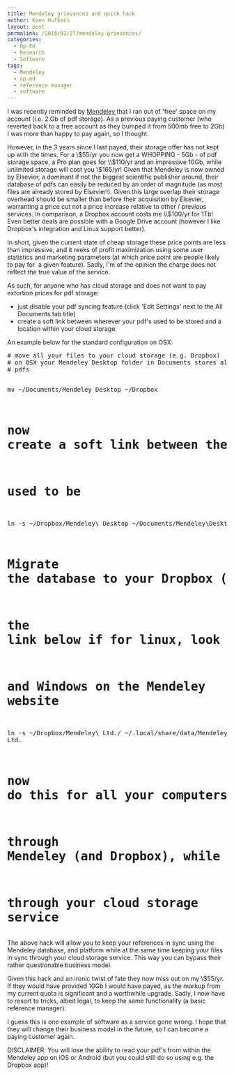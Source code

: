 ```yaml
---
title: Mendeley grievances and quick hack
author: Koen Hufkens
layout: post
permalink: /2016/02/27/mendeley-grievances/
categories:
  - Op-Ed
  - Research
  - Software
tags:
  - Mendeley
  - op-ed
  - reference manager
  - software
---
```

I was recently reminded by <a href="https://www.mendeley.com/">Mendeley </a>that I ran out of 'free' space on my account (i.e. 2.Gb of pdf storage). As a previous paying customer (who reverted back to a free account as they bumped it from 500mb free to 2Gb) I was more than happy to pay again, so I thought.

However, in the 3 years since I last payed, their storage offer has not kept up with the times. For a \\$55/yr you now get a WHOPPING - 5Gb - of pdf storage space, a Pro plan goes for \\$110/yr and an impressive 10Gb, while unlimited storage will cost you \\$165/yr! Given that Mendeley is now owned by Elsevier, a dominant if not the biggest scientific publisher around, their database of pdfs can easily be reduced by an order of magnitude (as most files are already stored by Elsevier!). Given this large overlap their storage overhead should be smaller than before their acquisition by Elsevier, warranting a price cut not a price increase relative to other / previous services. In comparison, a Dropbox account costs me \\$100/yr for 1Tb! Even better deals are possible with a Google Drive account (however I like Dropbox's integration and Linux support better).

In short, given the current state of cheap storage these price points are less than impressive, and it reeks of profit maximization using some user statistics and marketing parameters (at which price point are people likely to pay for  a given feature). Sadly, I'm of the opinion the charge does not reflect the true value of the service.

As such, for anyone who has cloud storage and does not want to pay extortion prices for pdf storage:
<ul>
 	<li>just disable your pdf syncing feature (click 'Edit Settings' next to the All Documents tab title)</li>
 	<li>create a soft link between wherever your pdf's used to be stored and a location within your cloud storage.</li>
</ul>
An example below for the standard configuration on OSX:
<pre class="lang:sh decode:true crayon-selected"># move all your files to your cloud storage (e.g. Dropbox)
# on OSX your Mendeley Desktop folder in Documents stores all your
# pdfs

mv ~/Documents/Mendeley Desktop ~/Dropbox

# now create a soft link between the new folder and where the folder
# used to be

ln -s ~/Dropbox/Mendeley\ Desktop ~/Documents/Mendeley\Desktop

# Migrate the database to your Dropbox (for convenience)
# the link below if for linux, look up the locations for Mac
# and Windows on the Mendeley website
ln -s ~/Dropbox/Mendeley\ Ltd./ ~/.local/share/data/Mendeley\ Ltd.

# now do this for all your computers. Your database will keep up to date
# through Mendeley (and Dropbox), while your files keep in sync
# through your cloud storage service</pre>
The above hack will allow you to keep your references in sync using the Mendeley database, and platform while at the same time keeping your files in sync through your cloud storage service. This way you can bypass their rather questionable business model.

Given this hack and an ironic twist of fate they now miss out on my \\$55/yr. If they would have provided 10Gb I would have payed, as the markup from my current quota is significant and a worthwhile upgrade. Sadly, I now have to resort to tricks, albeit legal, to keep the same functionality (a basic reference manager).

I guess this is one example of software as a service gone wrong. I hope that they will change their business model in the future, so I can become a paying customer again.

DISCLAIMER: You will lose the ability to read your pdf's from within the Mendeley app on iOS or Android (but you could still do so using e.g. the Dropbox app)!

&nbsp;